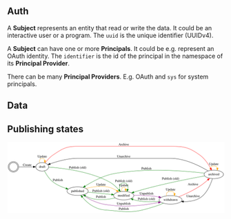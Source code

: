 ## Auth

A **Subject** represents an entity that read or write the data. It could be an interactive user or a program. The `uuid` is the unique identifier (UUIDv4).

A **Subject** can have one or more **Principals**. It could be e.g. represent an OAuth identity. The `identifier` is the id of the principal in the namespace of its **Principal Provider**.

There can be many **Principal Providers**. E.g. OAuth and `sys` for system principals.

## Data

## Publishing states

![Publishing states overview](./publishing-states.dot.svg)
